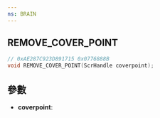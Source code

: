 ```yaml
---
ns: BRAIN
---
```

## REMOVE_COVER_POINT

```c
// 0xAE287C923D891715 0x0776888B
void REMOVE_COVER_POINT(ScrHandle coverpoint);
```


## 參數
* **coverpoint**: 

